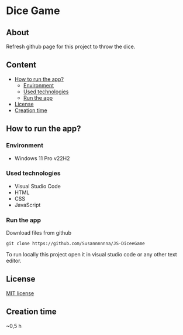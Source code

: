 # Dice Game
## About
Refresh github page for this project to throw the dice.

## Content
- [How to run the app?](./README.md#how-to-run-the-app)
  - [Environment](./README.md#environment)
  - [Used technologies](./README.md#used-technologies)
  - [Run the app](./README.md#run-the-app)
- [License](./README.md#license)
- [Creation time](./README.md#creation-time)

## How to run the app?
### Environment
- Windows 11 Pro v22H2

### Used technologies
- Visual Studio Code
- HTML
- CSS
- JavaScript

### Run the app
Download files from github
```
git clone https://github.com/Susannnnnna/JS-DiceeGame
```

To run locally this project open it in visual studio code or any other text editor.

## License
[MIT license](https://opensource.org/licenses/MIT)

## Creation time
~0,5 h
